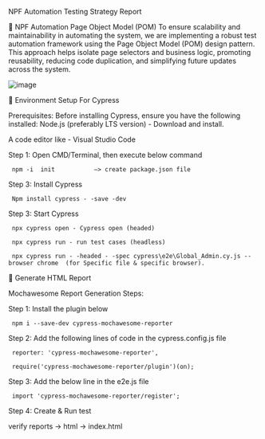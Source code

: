 NPF Automation Testing Strategy Report



🔧  NPF Automation Page Object Model (POM)
To ensure scalability and maintainability in automating the system, we are implementing a robust test automation framework using the Page Object Model (POM) design pattern. This approach helps isolate page selectors and business logic, promoting reusability, reducing code duplication, and simplifying future updates across the system.


![image](https://github.com/user-attachments/assets/85cd8b56-cff6-4a11-bfc0-0d55cc332825)



 🎯  Environment Setup For Cypress

Prerequisites: Before installing Cypress, ensure you have the following installed:
Node.js (preferably LTS version) - Download and install.


A code editor like - Visual Studio Code

Step 1: Open CMD/Terminal, then execute below command

     npm -i  init           —> create package.json file
 
Step 3: Install Cypress

     Npm install cypress - -save -dev

Step 3: Start Cypress

     npx cypress open - Cypress open (headed)

     npx cypress run - run test cases (headless)

     npx cypress run - -headed - -spec cypress\e2e\Global_Admin.cy.js --browser chrome  (for Specific file & specific browser).





 📝 Generate HTML Report
 
 
Mochawesome Report Generation Steps:

Step 1: Install the plugin below

     npm i --save-dev cypress-mochawesome-reporter

Step 2: Add the following lines of code in the cypress.config.js file

     reporter: 'cypress-mochawesome-reporter',

     require('cypress-mochawesome-reporter/plugin')(on);

Step 3: Add the below line in the e2e.js file

     import 'cypress-mochawesome-reporter/register';

Step 4: Create & Run test

 verify reports → html → index.html
 

